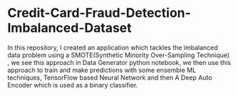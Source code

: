 # Credit-Card-Fraud-Detection-Imbalanced-Dataset
In this repository, I created an application which tackles the imbalanced data problem using a SMOTE(Synthetic Minority Over-Sampling Technique) , we see this approach in Data Generator python notebook, we then use this approach to train and make predictions with some ensemble ML techniques, TensorFlow based Neural Network and then A Deep Auto Encoder which is used as a binary classifier.

